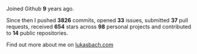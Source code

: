 Joined Github **9** years ago.

Since then I pushed **3826** commits, opened **33** issues, submitted **37** pull requests, received **654** stars across **98** personal projects and contributed to **14** public repositories.

Find out more about me on [lukasbach.com](https://lukasbach.com)
